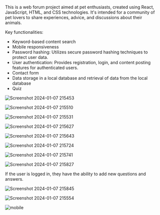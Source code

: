 This is a web forum project aimed at pet enthusiasts, created using React, JavaScript, HTML, and CSS technologies. It's intended for a community of pet lovers to share experiences, advice, and discussions about their animals.

Key functionalities:

- Keyword-based content search
- Mobile responsiveness
- Password hashing: Utilizes secure password hashing techniques to protect user data.
- User authentication: Provides registration, login, and content posting features for authenticated users.
- Contact form
- Data storage in a local database and retrieval of data from the local database
- Quiz

![Screenshot 2024-01-07 215453](https://github.com/KristinaValencak/forum/assets/153623012/e0c90488-fab5-4a58-848e-0fc9e94e528c)

![Screenshot 2024-01-07 215510](https://github.com/KristinaValencak/forum/assets/153623012/2732590e-cc9c-437b-8559-e1ac31ffe0b4)

![Screenshot 2024-01-07 215531](https://github.com/KristinaValencak/forum/assets/153623012/da4dcc9f-58ac-4e1b-abb7-490830813306)

![Screenshot 2024-01-07 215627](https://github.com/KristinaValencak/forum/assets/153623012/b00e33b8-a2e7-440c-98ae-00fb8c758d56)

![Screenshot 2024-01-07 215643](https://github.com/KristinaValencak/forum/assets/153623012/f28fcc2b-334c-47c8-aae6-a10902739ae5)

![Screenshot 2024-01-07 215724](https://github.com/KristinaValencak/forum/assets/153623012/a776fb5f-6808-45a6-bfd8-516d5502dab6)

![Screenshot 2024-01-07 215741](https://github.com/KristinaValencak/forum/assets/153623012/2d92d929-4db1-4d47-a4a7-db60fdc1ab59)

![Screenshot 2024-01-07 215827](https://github.com/KristinaValencak/forum/assets/153623012/7bbc1589-c46e-45b2-9184-b83996b42d02)

If the user is logged in, they have the ability to add new questions and answers.
                  
![Screenshot 2024-01-07 215845](https://github.com/KristinaValencak/forum/assets/153623012/c014b593-b6e5-4ad6-bb5d-dc842f1404df)

![Screenshot 2024-01-07 215554](https://github.com/KristinaValencak/forum/assets/153623012/962bc12b-2b08-4130-86e1-a07bafb9f554)

![mobile](https://github.com/KristinaValencak/forum/assets/153623012/8c81bd1b-d5af-46a4-b6e6-362e1cf0e415)
